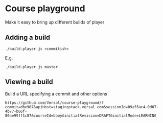 # Course playground

Make it easy to bring up different builds of player

## Adding a build

`./build-player.js <commitish>`

E.g.

`./build-player.js master`

## Viewing a build

Build a URL specifying a commit and other options

```
https://github.com/Versal/course-playground/?commit=dbe907&apiHost=stagingstack.versal.com&sessionId=89a55ac4-0d07-4b77-b66f-80ae99ff1c87&courseId=bboy&initialRevision=DRAFT&initialMode=LEARNING
```
